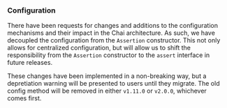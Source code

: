 ### Configuration

There have been requests for changes and additions to the configuration mechanisms
and their impact in the Chai architecture. As such, we have decoupled the
configuration from the `Assertion` constructor. This not only allows for centralized
configuration, but will allow us to shift the responsibility from the `Assertion`
constructor to the `assert` interface in future releases.

These changes have been implemented in a non-breaking way, but a depretiation
warning will be presented to users until they migrate. The old config method will
be removed in either `v1.11.0` or `v2.0.0`, whichever comes first.
